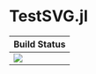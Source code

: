 # TestSVG.jl

|  **Build Status**                |
|:---------------------------------|
|  [![][actions-img]][actions-url] |


[actions-img]: https://github.com/wookay/TestSVG.jl/workflows/CI/badge.svg
[actions-url]: https://github.com/wookay/TestSVG.jl/actions
